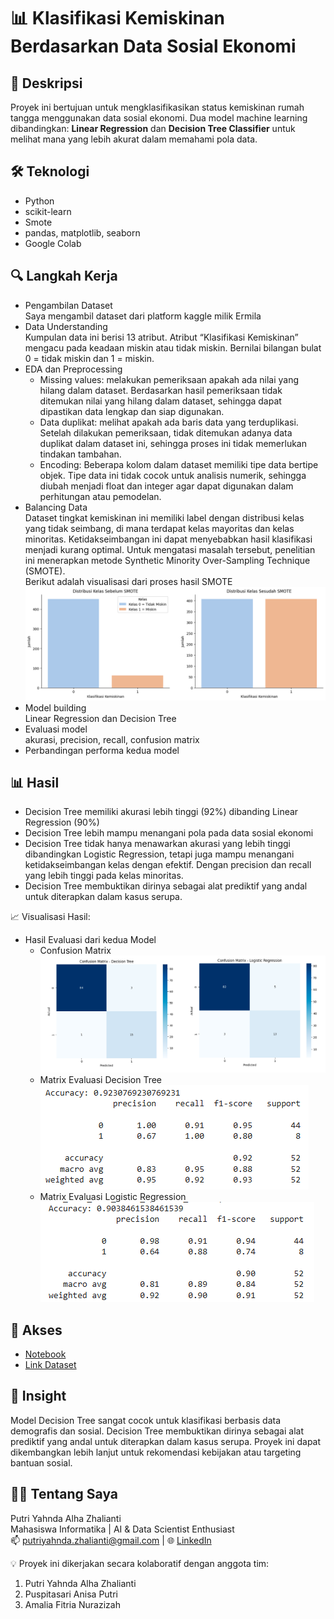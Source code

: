 # 📊 Klasifikasi Kemiskinan Berdasarkan Data Sosial Ekonomi

## 📌 Deskripsi
Proyek ini bertujuan untuk mengklasifikasikan status kemiskinan rumah tangga menggunakan data sosial ekonomi. Dua model machine learning dibandingkan: **Linear Regression** dan **Decision Tree Classifier** untuk melihat mana yang lebih akurat dalam memahami pola data.


## 🛠️ Teknologi
- Python
- scikit-learn
- Smote
- pandas, matplotlib, seaborn
- Google Colab


## 🔍 Langkah Kerja
- Pengambilan Dataset<br>
  Saya mengambil dataset dari platform kaggle milik Ermila
- Data Understanding<br>
  Kumpulan data ini berisi 13 atribut. Atribut “Klasifikasi Kemiskinan” mengacu pada keadaan miskin atau tidak miskin. Bernilai bilangan bulat 0 = tidak miskin dan 1 = miskin.
- EDA dan Preprocessing<br>
  - Missing values: melakukan pemeriksaan apakah ada nilai yang hilang dalam dataset. Berdasarkan hasil pemeriksaan tidak ditemukan nilai yang hilang dalam dataset, sehingga dapat dipastikan data lengkap dan siap digunakan.
  -  Data duplikat: melihat apakah ada baris data yang terduplikasi. Setelah dilakukan pemeriksaan, tidak ditemukan adanya data duplikat dalam dataset ini, sehingga proses ini tidak memerlukan tindakan tambahan.
  - Encoding: Beberapa kolom dalam dataset memiliki tipe data bertipe objek.  Tipe data ini tidak cocok untuk analisis numerik, sehingga diubah menjadi float dan integer agar dapat digunakan dalam perhitungan atau pemodelan.
- Balancing Data<br>
  Dataset tingkat kemiskinan ini memiliki label dengan distribusi kelas yang tidak seimbang, di mana terdapat kelas mayoritas dan kelas minoritas. Ketidakseimbangan ini dapat menyebabkan hasil klasifikasi menjadi kurang optimal. Untuk mengatasi masalah tersebut, penelitian ini menerapkan metode Synthetic Minority Over-Sampling Technique (SMOTE).<br>
  Berikut adalah visualisasi dari proses hasil SMOTE
  ![Visualisasi Balancing Data](https://github.com/PutriZhalianti/Portfolio/blob/main/Gambar/Balance-Data_KKI.png?raw=true)
- Model building<br>
  Linear Regression dan Decision Tree
- Evaluasi model<br>
  akurasi, precision, recall, confusion matrix
- Perbandingan performa kedua model


## 📊 Hasil
- Decision Tree memiliki akurasi lebih tinggi (92%) dibanding Linear Regression (90%)
- Decision Tree lebih mampu menangani pola pada data sosial ekonomi
- Decision Tree tidak hanya menawarkan akurasi yang lebih tinggi dibandingkan Logistic Regression, tetapi juga mampu menangani ketidakseimbangan kelas dengan efektif. Dengan precision dan recall yang lebih tinggi pada kelas minoritas.
- Decision Tree membuktikan dirinya sebagai alat prediktif yang andal untuk diterapkan dalam kasus serupa.

📈 Visualisasi Hasil: 
- Hasil Evaluasi dari kedua Model
  - Confusion Matrix<br>
![Confusion Matrix](https://github.com/PutriZhalianti/Portfolio/blob/main/Gambar/Confusion-Matrix-KKI.png?raw=true)
  - Matrix Evaluasi Decision Tree<br>
    ![Matrix Evaluasi Decision Tree](https://github.com/PutriZhalianti/Portfolio/blob/main/Gambar/DecissionTree.png?raw=true)
  - Matrix Evaluasi Logistic Regression<br>
    ![Matrix Evaluasi Logistic Regression](https://github.com/PutriZhalianti/Portfolio/blob/main/Gambar/LogisticRegression.png?raw=true)


## 🔗 Akses
- [Notebook](./KlasifikasiKemiskinan_Putri.ipynb)
- [Link Dataset](https://www.kaggle.com/datasets/ermila/klasifikasi-tingkat-kemiskinan-di-indonesia)


## 📌 Insight
Model Decision Tree sangat cocok untuk klasifikasi berbasis data demografis dan sosial. Decision Tree membuktikan dirinya sebagai alat prediktif yang andal untuk diterapkan dalam kasus serupa. Proyek ini dapat dikembangkan lebih lanjut untuk rekomendasi kebijakan atau targeting bantuan sosial.

## 👩‍💻 Tentang Saya
Putri Yahnda Alha Zhalianti  
Mahasiswa Informatika | AI & Data Scientist Enthusiast  
📫 putriyahnda.zhalianti@gmail.com | 🌐 [LinkedIn](https://www.linkedin.com/in/putri-yahnda-alha-zhalianti/)  


💡 Proyek ini dikerjakan secara kolaboratif dengan anggota tim:
1. Putri Yahnda Alha Zhalianti
2. Puspitasari Anisa Putri
3. Amalia Fitria Nurazizah
